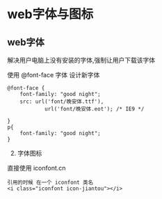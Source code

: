 # web字体与图标

## web字体

解决用户电脑上没有安装的字体,强制让用户下载该字体

使用 @font-face 字体 设计新字体

    @font-face {
        font-family: "good night";
        src: url('font/晚安体.ttf'),
                url('font/晚安体.eot'); /* IE9 */
        
    }
    p{
        font-family: "good night";
    }

2. 字体图标

 直接使用 iconfont.cn 
    <link rel="stylesheet" href="//at.alicdn.com/t/font_1593140_8407prd4e6a.css">

    引用的时候 在一个 iconfont 类名 
    <i class="iconfont icon-jiantou"></i>